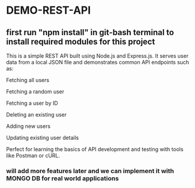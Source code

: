 # DEMO-REST-API
## first run "npm install" in git-bash terminal to install required modules for this project

This is a simple REST API built using Node.js and Express.js.
It serves user data from a local JSON file and demonstrates common API endpoints such as:

Fetching all users

Fetching a random user

Fetching a user by ID

Deleting an existing user 

Adding new users

Updating existing user details

Perfect for learning the basics of API development and testing with tools like Postman or cURL.

### will add more features later and we can implement it with MONGO DB for real world applications


